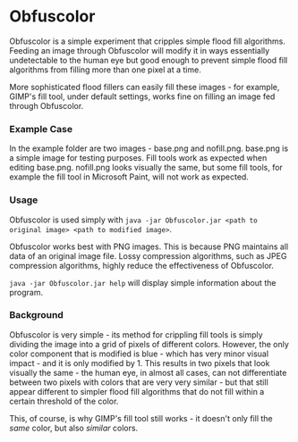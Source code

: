 # Obfuscolor
Obfuscolor is a simple experiment that cripples simple flood fill algorithms. Feeding an image through Obfuscolor will modify it in ways essentially undetectable to the human eye but good enough to prevent simple flood fill algorithms from filling more than one pixel at a time.

More sophisticated flood fillers can easily fill these images - for example, GIMP's fill tool, under default settings, works fine on filling an image fed through Obfuscolor.

### Example Case
In the example folder are two images - base.png and nofill.png. base.png is a simple image for testing purposes. Fill tools work as expected when editing base.png. nofill.png looks visually the same, but some fill tools, for example the fill tool in Microsoft Paint, will not work as expected.

### Usage
Obfuscolor is used simply with `java -jar Obfuscolor.jar <path to original image> <path to modified image>`.

Obfuscolor works best with PNG images. This is because PNG maintains all data of an original image file. Lossy compression algorithms, such as JPEG compression algorithms, highly reduce the effectiveness of Obfuscolor.

`java -jar Obfuscolor.jar help` will display simple information about the program.

### Background
Obfuscolor is very simple - its method for crippling fill tools is simply dividing the image into a grid of pixels of different colors. However, the only color component that is modified is blue - which has very minor visual impact - and it is only modified by 1. This results in two pixels that look visually the same - the human eye, in almost all cases, can not differentiate between two pixels with colors that are very very similar - but that still appear different to simpler flood fill algorithms that do not fill within a certain threshold of the color.

This, of course, is why GIMP's fill tool still works - it doesn't only fill the *same* color, but also *similar* colors.
